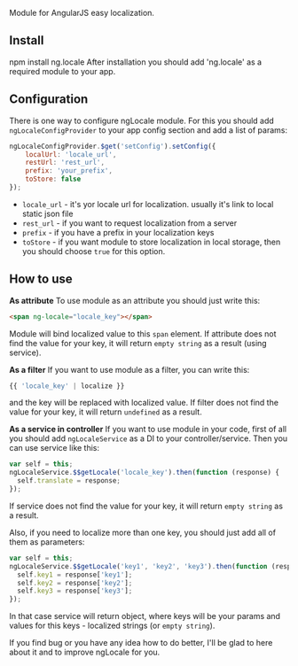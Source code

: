 Module for AngularJS easy localization.

## Install

npm install ng.locale
After installation you should add 'ng.locale' as a required module to your app.

## Configuration

There is one way to configure ngLocale module. 
For this you should add `ngLocaleConfigProvider` to your app config section and add a list of params:
```javascript
ngLocaleConfigProvider.$get('setConfig').setConfig({
    localUrl: 'locale_url',
    restUrl: 'rest_url',
    prefix: 'your_prefix',
    toStore: false
});
```
* `locale_url` - it's yor locale url for localization. usually it's link to local static json file
* `rest_url` - if you want to request localization from a server
* `prefix` - if you have a prefix in your localization keys
* `toStore` - if you want module to store localization in local storage, then you should choose `true` for this option.

## How to use

**As attribute**
To use module as an attribute you should just write this:
```html
<span ng-locale="locale_key"></span>
```
Module will bind localized value to this `span` element.
If attribute does not find the value for your key, it will return `empty string` as a result (using service).

**As a filter**
If you want to use module as a filter, you can write this:
```javascript
{{ 'locale_key' | localize }}
```
and the key will be replaced with localized value.
If filter does not find the value for your key, it will return `undefined` as a result.

**As a service in controller**
If you want to use module in your code, first of all you should add `ngLocaleService` as a DI to your controller/service.
Then you can use service like this:
```javascript
var self = this;
ngLocaleService.$$getLocale('locale_key').then(function (response) {
  self.translate = response;
});
```
If service does not find the value for your key, it will return `empty string` as a result.

Also, if you need to localize more than one key, you should just add all of them as parameters:
```javascript
var self = this;
ngLocaleService.$$getLocale('key1', 'key2', 'key3').then(function (response) {
  self.key1 = response['key1'];
  self.key2 = response['key2'];
  self.key3 = response['key3'];
});
```
In that case service will return object, where keys will be your params and values for this keys - localized strings (or `empty string`).


If you find bug or you have any idea how to do better, 
I'll be glad to here about it and to improve ngLocale for you.
